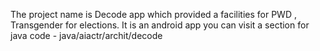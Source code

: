 The project name is Decode app which provided a facilities for PWD , Transgender for elections. 
It is an android app you can visit a section for java code - java/aiactr/archit/decode
